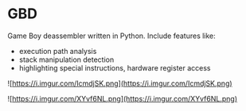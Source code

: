 # GBD
Game Boy deassembler written in Python. Include features like:
* execution path analysis
* stack manipulation detection
* highlighting special instructions, hardware register access

![https://i.imgur.com/IcmdjSK.png](https://i.imgur.com/IcmdjSK.png)

![https://i.imgur.com/XYvf6NL.png](https://i.imgur.com/XYvf6NL.png)
